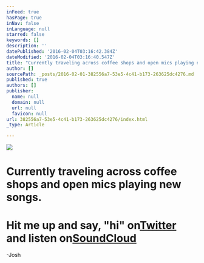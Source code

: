 ```yaml
---
inFeed: true
hasPage: true
inNav: false
inLanguage: null
starred: false
keywords: []
description: ''
datePublished: '2016-02-04T03:16:42.384Z'
dateModified: '2016-02-04T03:16:40.547Z'
title: "Currently traveling across coffee shops and open mics playing new songs.\_"
author: []
sourcePath: _posts/2016-02-01-382556a7-53e5-4c41-b173-263625dc4276.md
published: true
authors: []
publisher:
  name: null
  domain: null
  url: null
  favicon: null
url: 382556a7-53e5-4c41-b173-263625dc4276/index.html
_type: Article

---
```

![](https://the-grid-user-content.s3-us-west-2.amazonaws.com/905d78bd-8b29-4be8-b659-1810c4ce3d48.jpg)

# Currently traveling across coffee shops and open mics playing new songs. 

# Hit me up and say, "hi" on[Twitter][0] and listen on[SoundCloud][1]  
-Josh

[0]: https://twitter.com/joshzaldana
[1]: https://app.thegrid.io/posts/fa2f2adc-89d5-42ba-90ec-367148bd90dd/soundcloud.com/josh-zaldana